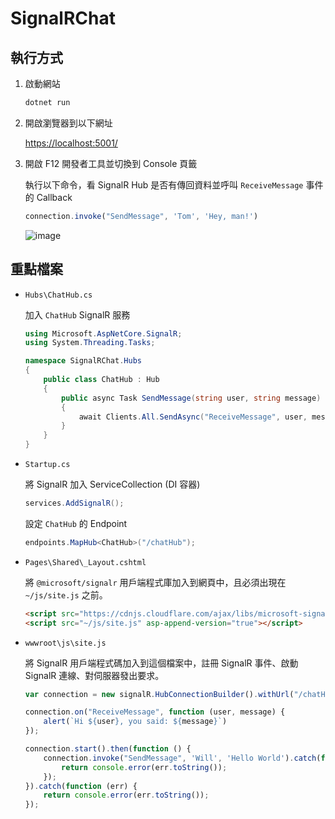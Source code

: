 # SignalRChat

## 執行方式

1. 啟動網站

    ```sh
    dotnet run
    ```

2. 開啟瀏覽器到以下網址

    <https://localhost:5001/>

3. 開啟 F12 開發者工具並切換到 Console 頁籤

    執行以下命令，看 SignalR Hub 是否有傳回資料並呼叫 `ReceiveMessage` 事件的 Callback

    ```js
    connection.invoke("SendMessage", 'Tom', 'Hey, man!')
    ```

    ![image](https://user-images.githubusercontent.com/88981/90314956-1fa98a00-df4a-11ea-8119-21f616ff0ad7.png)

## 重點檔案

- `Hubs\ChatHub.cs`

    加入 `ChatHub` SignalR 服務

    ```cs
    using Microsoft.AspNetCore.SignalR;
    using System.Threading.Tasks;

    namespace SignalRChat.Hubs
    {
        public class ChatHub : Hub
        {
            public async Task SendMessage(string user, string message)
            {
                await Clients.All.SendAsync("ReceiveMessage", user, message);
            }
        }
    }
    ```

- `Startup.cs`

    將 SignalR 加入 ServiceCollection (DI 容器)

    ```cs
    services.AddSignalR();
    ```

    設定 `ChatHub` 的 Endpoint

    ```cs
    endpoints.MapHub<ChatHub>("/chatHub");
    ```

- `Pages\Shared\_Layout.cshtml`

    將 `@microsoft/signalr` 用戶端程式庫加入到網頁中，且必須出現在 `~/js/site.js` 之前。

    ```html
    <script src="https://cdnjs.cloudflare.com/ajax/libs/microsoft-signalr/3.1.7/signalr.js"></script>
    <script src="~/js/site.js" asp-append-version="true"></script>
    ```

- `wwwroot\js\site.js`

    將 SignalR 用戶端程式碼加入到這個檔案中，註冊 SignalR 事件、啟動 SignalR 連線、對伺服器發出要求。

    ```js
    var connection = new signalR.HubConnectionBuilder().withUrl("/chatHub").build();

    connection.on("ReceiveMessage", function (user, message) {
        alert(`Hi ${user}, you said: ${message}`)
    });

    connection.start().then(function () {
        connection.invoke("SendMessage", 'Will', 'Hello World').catch(function (err) {
            return console.error(err.toString());
        });
    }).catch(function (err) {
        return console.error(err.toString());
    });
    ```